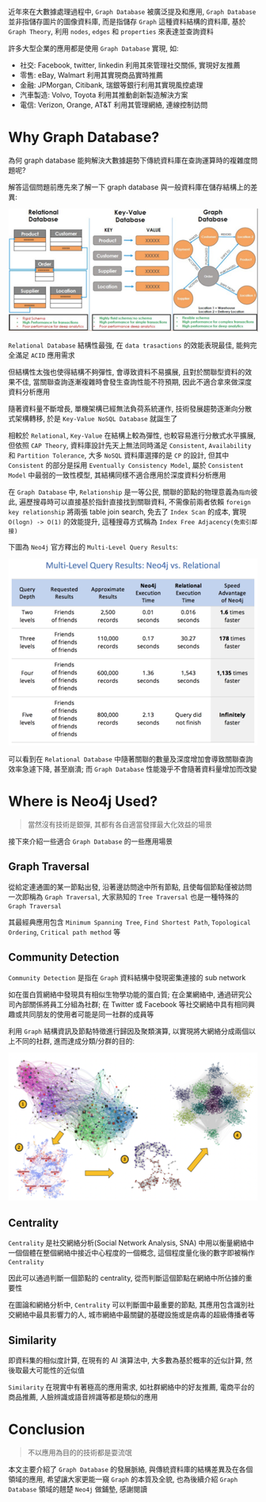 近年來在大數據處理過程中, `Graph Database` 被廣泛提及和應用, `Graph Database` 並非指儲存圖片的圖像資料庫, 而是指儲存 `Graph` 這種資料結構的資料庫, 基於 `Graph Theory`, 利用 `nodes`, `edges` 和 `properties` 來表達並查詢資料

許多大型企業的應用都是使用 `Graph Database` 實現, 如:
- 社交: Facebook, twitter, linkedin 利用其來管理社交關係, 實現好友推薦
- 零售: eBay, Walmart 利用其實現商品實時推薦
- 金融: JPMorgan, Citibank, 瑞銀等銀行利用其實現風控處理
- 汽車製造: Volvo, Toyota 利用其推動創新製造解決方案
- 電信: Verizon, Orange, AT&T 利用其管理網絡, 連線控制訪問

# Why Graph Database?

為何 graph database 能夠解決大數據趨勢下傳統資料庫在查詢運算時的複雜度問題呢? 

解答這個問題前應先來了解一下 graph database 與一般資料庫在儲存結構上的差異:

![general_database_compersion](../img/general_database_compersion.png)

`Relational Database` 結構性最強, 在 `data trasactions` 的效能表現最佳, 能夠完全滿足 `ACID` 應用需求

但結構性太強也使得結構不夠彈性, 會導致資料不易擴展, 且對於關聯型資料的效果不佳, 當關聯查詢逐漸複雜時會發生查詢性能不符預期, 因此不適合拿來做深度資料分析應用

隨著資料量不斷增長, 單機架構已經無法負荷系統運作, 技術發展趨勢逐漸向分散式架構轉移, 於是 `Key-Value NoSQL Database` 就誕生了

相較於 `Relational`, `Key-Value` 在結構上較為彈性, 也較容易進行分散式水平擴展, 但依照 `CAP Theory`, 資料庫設計先天上無法同時滿足 `Consistent`, `Availability` 和 `Partition Tolerance`, 大多 `NoSQL` 資料庫選擇的是 `CP` 的設計, 但其中 `Consistent` 的部分是採用 `Eventually Consistency Model`, 屬於 `Consistent Model` 中最弱的一致性模型, 其結構同樣不適合應用於深度資料分析應用

在 `Graph Database` 中, `Relationship` 是一等公民, 關聯的節點的物理意義為`指向`彼此, 遍歷搜尋時可以直接基於指針直接找到關聯資料, 不需像前兩者依賴 `foreign key relationship` 將兩張 table join search, 免去了 `Index Scan` 的成本, 實現 `O(logn) -> O(1)` 的效能提升, 這種搜尋方式稱為 `Index Free Adjacency(免索引鄰接)`

下圖為 `Neo4j` 官方釋出的 `Multi-Level Query Results`:

![multi_level_query](../img/multi_level_query.png)

可以看到在 `Relational Database` 中隨著關聯的數量及深度增加會導致關聯查詢效率急遽下降, 甚至崩潰; 而 `Graph Database` 性能幾乎不會隨著資料量增加而改變

# Where is Neo4j Used?

> 當然沒有技術是銀彈, 其都有各自適當發揮最大化效益的場景

接下來介紹一些適合 `Graph Database` 的一些應用場景

## Graph Traversal

從給定連通圖的某一節點出發, 沿著邊訪問途中所有節點, 且使每個節點僅被訪問一次即稱為 `Graph Traversal`, 大家熟知的 `Tree Traversal` 也是一種特殊的 `Graph Traversal`

其最經典應用包含 `Minimum Spanning Tree`, `Find Shortest Path`, `Topological Ordering`, `Critical path method` 等

## Community Detection

`Community Detection` 是指在 `Graph` 資料結構中發現密集連接的 sub network

如在蛋白質網絡中發現具有相似生物學功能的蛋白質; 在企業網絡中, 通過研究公司內部關係將員工分組為社群; 在 Twitter 或 Facebook 等社交網絡中具有相同興趣或共同朋友的使用者可能是同一社群的成員等

利用 `Graph` 結構資訊及節點特徵進行歸因及聚類演算, 以實現將大網絡分成兩個以上不同的社群, 進而達成分類/分群的目的:

![community_detection](../img/community_detection.png)

## Centrality

`Centrality` 是社交網絡分析(Social Network Analysis, SNA) 中用以衡量網絡中一個個體在整個網絡中接近中心程度的一個概念, 這個程度量化後的數字即被稱作 `Centrality`

因此可以通過判斷一個節點的 centrality, 從而判斷這個節點在網絡中所佔據的重要性

在圖論和網絡分析中, `Centrality` 可以判斷圖中最重要的節點, 其應用包含識別社交網絡中最具影響力的人, 城市網絡中最關鍵的基礎設施或是病毒的超級傳播者等

## Similarity

即資料集的相似度計算, 在現有的 AI 演算法中, 大多數為基於概率的近似計算, 然後取最大可能性的近似值

`Similarity` 在現實中有著極高的應用需求, 如社群網絡中的好友推薦, 電商平台的商品推薦, 人臉辨識或語音辨識等都是類似的應用

# Conclusion

> 不以應用為目的的技術都是耍流氓

本文主要介紹了 `Graph Database` 的發展脈絡, 與傳統資料庫的結構差異及在各個領域的應用, 希望讓大家更能一窺 `Graph` 的本質及全貌, 也為後續介紹 `Graph Database` 領域的翹楚 `Neo4j` 做鋪墊, 感謝閱讀